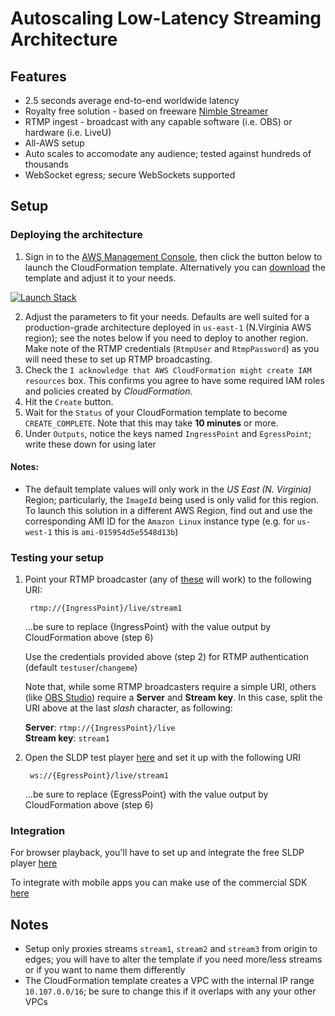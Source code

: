# Autoscaling Low-Latency Streaming Architecture

## Features
* 2.5 seconds average end-to-end worldwide latency
* Royalty free solution - based on freeware [Nimble Streamer](https://wmspanel.com/nimble)
* RTMP ingest - broadcast with any capable software (i.e. OBS) or hardware (i.e. LiveU)
* All-AWS setup
* Auto scales to accomodate any audience; tested against hundreds of thousands 
* WebSocket egress; secure WebSockets supported

## Setup

### Deploying the architecture
1. Sign in to the [AWS Management Console](https://aws.amazon.com/console), then click the button below to launch the CloudFormation template. Alternatively you can [download](template.yaml) the template and adjust it to your needs.

[![Launch Stack](https://cdn.rawgit.com/buildkite/cloudformation-launch-stack-button-svg/master/launch-stack.svg)](https://console.aws.amazon.com/cloudformation/home#/stacks/create/review?stackName=low-latency&templateURL=https://s3.amazonaws.com/lostshadow/low-latency-streaming-architecture/template.yaml)

2. Adjust the parameters to fit your needs. Defaults are well suited for a production-grade architecture deployed in `us-east-1` (N.Virginia AWS region); see the notes below if you need to deploy to another region.  
Make note of the RTMP credentials (`RtmpUser` and `RtmpPassword`) as you will need these to set up RTMP broadcasting.
3. Check the `I acknowledge that AWS CloudFormation might create IAM resources` box. This confirms you agree to have some required IAM roles and policies created by *CloudFormation*.
4. Hit the `Create` button. 
5. Wait for the `Status` of your CloudFormation template to become `CREATE_COMPLETE`. Note that this may take **10 minutes** or more.
6. Under `Outputs`, notice the keys named `IngressPoint` and `EgressPoint`; write these down for using later

#### Notes:
* The default template values will only work in the *US East (N. Virginia)* Region; particularly, the `ImageId` being used is only valid for this region. To launch this solution in a different AWS Region, find out and use the corresponding AMI ID for the `Amazon Linux` instance type (e.g. for `us-west-1` this is `ami-015954d5e5548d13b`)

### Testing your setup

1. Point your RTMP broadcaster (any of [these](https://support.google.com/youtube/answer/2907883) will work) to the following URI:

		rtmp://{IngressPoint}/live/stream1
	...be sure to replace {IngressPoint} with the value output by CloudFormation above (step 6)

	Use the credentials provided above (step 2) for RTMP authentication (default `testuser`/`changeme`)

	Note that, while some RTMP broadcasters require a simple URI, others (like [OBS Studio](https://obsproject.com)) require a **Server** and **Stream key**. In this case, split the URI above at the last *slash* character, as following:
	
	**Server**: `rtmp://{IngressPoint}/live`  
	**Stream key**: `stream1`

2. Open the SLDP test player [here](http://player.wmspanel.com/#player=sldp) and set it up with the following URI

		ws://{EgressPoint}/live/stream1
	...be sure to replace {EgressPoint} with the value output by CloudFormation above (step 6)



### Integration

For browser playback, you'll have to set up and integrate the free SLDP player [here](https://softvelum.com/player/web)

To integrate with mobile apps you can make use of the commercial SDK [here](https://softvelum.com/mobile/buy)

## Notes
* Setup only proxies streams `stream1`, `stream2` and `stream3` from origin to edges; you will have to alter the template if you need more/less streams or if you want to name them differently
* The CloudFormation template creates a VPC with the internal IP range `10.107.0.0/16`; be sure to change this if it overlaps with any your other VPCs
